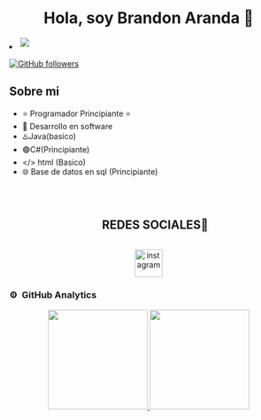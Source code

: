 <div align="center">
<h1 align="center">Hola, soy Brandon Aranda 👋</h1>
</div>


<li>
<a href="https://mail.google.com/mail/u/0/?pli=1#inbox" target="_blank">
<img src="https://img.shields.io/badge/gmail: bjavier.aranda12-%23EA4335.svg?style=for-the-badge&logo=gmail&logoColor=white" t=mail style="margin-bottom: 5px;" />
</a>
</li>

[![GitHub followers](https://img.shields.io/github/followers/xBRANDON1?style=social)](https://github.com/xBRANDON1)

## Sobre mi

- ⭐ Programador Principiante ⭐ 
- 📲 Desarrollo en software
- ♨️Java(basico)
- 🟣C#(Principiante)
- </> html (Basico)
- 🌐 Base de datos en sql (Principiante)
<br>


<div id="user-content-toc">
  <ul align="center">
    <summary><h2 style="display: inline-block">REDES SOCIALES🤝</h2></summary>
  </ul>
</div>

<!--icons and links-->
<p align="center">
<a href="https://www.instagram.com/bj.aranda/" target="blank"><img align="center" src="https://user-images.githubusercontent.com/88904952/234981169-2dd1e58f-4b7e-468c-8213-034ba62156c3.png" alt="instagram" height="50" width="50" /></a>


</p>

### ⚙️ &nbsp;GitHub Analytics

<p align="center">
<a href="https://github.com/xBRANDON1">
  <img height="180em" src="https://github-readme-stats-eight-theta.vercel.app/api?username=xBRANDON1&show_icons=true&theme=algolia&include_all_commits=true&count_private=true"/>
  <img height="180em" src="https://github-readme-stats-eight-theta.vercel.app/api/top-langs/?username=xBRANDON1&layout=compact&langs_count=8&theme=algolia"/>
</a>
</p>
